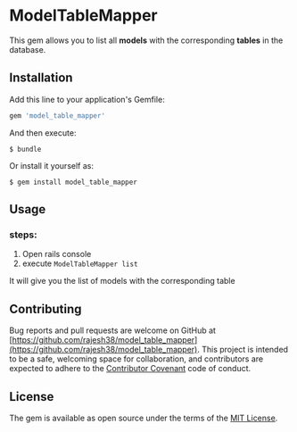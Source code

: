 # ModelTableMapper

This gem allows you to list all **models** with the corresponding **tables** in the database.

## Installation

Add this line to your application's Gemfile:

```ruby
gem 'model_table_mapper'
```

And then execute:

    $ bundle

Or install it yourself as:

    $ gem install model_table_mapper

## Usage
### steps:
1. Open rails console
2. execute `ModelTableMapper list`

It will give you the list of models with the corresponding table

## Contributing

Bug reports and pull requests are welcome on GitHub at [https://github.com/rajesh38/model_table_mapper](https://github.com/rajesh38/model_table_mapper). This project is intended to be a safe, welcoming space for collaboration, and contributors are expected to adhere to the [Contributor Covenant](http://contributor-covenant.org) code of conduct.


## License

The gem is available as open source under the terms of the [MIT License](http://opensource.org/licenses/MIT).

